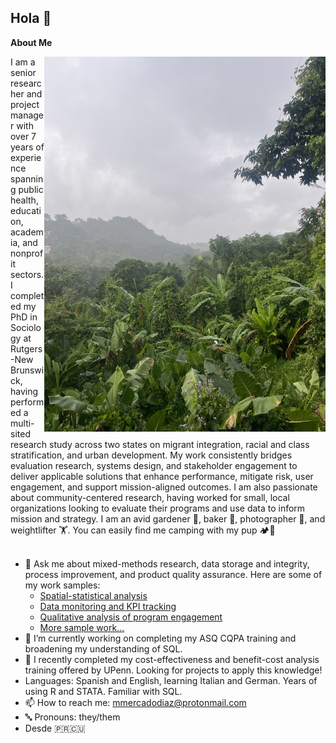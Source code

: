 ## Hola 👋


**About Me**

<img align="right" width="450" height="600" src="https://github.com/mmd613/MMD613/blob/main/IMG_6273.JPG">
I am a senior researcher and project manager with over 7 years of experience spanning public health, education, academia, and nonprofit sectors. I completed my PhD in Sociology at Rutgers-New Brunswick, having performed a multi-sited research study across two states on migrant integration, racial and class stratification, and urban development. My work consistently bridges evaluation research, systems design, and stakeholder engagement to deliver applicable solutions that enhance performance, mitigate risk, user engagement, and support mission-aligned outcomes. I am also passionate about community-centered research, having worked for small, local organizations looking to evaluate their programs and use data to inform mission and strategy. I am an avid gardener 🌱, baker 🥖, photographer 📸, and weightlifter 🏋. You can easily find me camping with my pup 🏕️🐶 <br>
<br>


- 💬 Ask me about mixed-methods research, data storage and integrity, process improvement, and product quality assurance. Here are some of my work samples:
	- [Spatial-statistical analysis](https://github.com/mmd613/Diss_work "Spatial-statistical analysis")
	- [Data monitoring and KPI tracking](https://github.com/mmd613/impl_track "Data monitoring and KPI tracking")
	- [Qualitative analysis of program engagement](https://github.com/mmd613/sust_qual "Qualitative analysis of program engagement")
	- [More sample work...](https://github.com/mmd613/sample_work "More sample work...")
- 🔭 I’m currently working on completing my ASQ CQPA training and broadening my understanding of SQL.
- 🧮 I recently completed my cost-effectiveness and benefit-cost analysis training offered by UPenn. Looking for projects to apply this knowledge!
- Languages: Spanish and English, learning Italian and German. Years of using R and STATA. Familiar with SQL. 
- 📫 How to reach me: mmercadodiaz@protonmail.com
- 🔤 Pronouns: they/them
- Desde 🇵🇷🇨🇺
